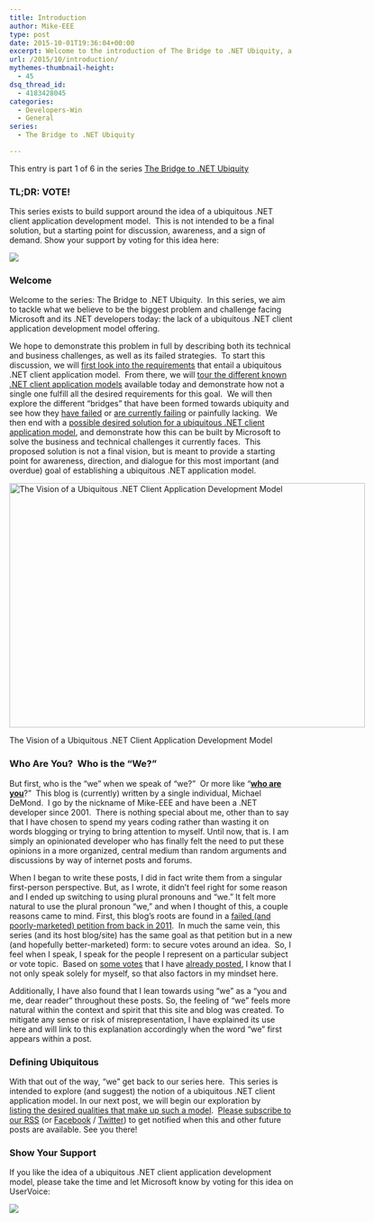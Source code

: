 ```yaml
---
title: Introduction
author: Mike-EEE
type: post
date: 2015-10-01T19:36:04+00:00
excerpt: Welcome to the introduction of The Bridge to .NET Ubiquity, a series dedicated to the advancement of a ubiquitous .NET client application model.
url: /2015/10/introduction/
mythemes-thumbnail-height:
  - 45
dsq_thread_id:
  - 4183428045
categories:
  - Developers-Win
  - General
series:
  - The Bridge to .NET Ubiquity

---
```

<div class="seriesmeta">
  This entry is part 1 of 6 in the series <a href="/series/bridge-to-dotnet-ubiquity/" class="series-6" title="The Bridge to .NET Ubiquity">The Bridge to .NET Ubiquity</a>
</div>

### TL;DR: VOTE!

This series exists to build support around the idea of a ubiquitous .NET client application development model.  This is not intended to be a final solution, but a starting point for discussion, awareness, and a sign of demand. Show your support by voting for this idea here:

<div class="push-button-container"><div class="push-button">
</div><a class="w-inline-block top-lighting" href="http://visualstudio.uservoice.com/forums/121579-visual-studio/suggestions/10027638-create-a-ubiquitous-net-client-application-develo" target="_blank"><div class="glass-insert" data-ix="blink" style="transition: opacity 500ms ease-in-out; opacity: 0;"></div><img class="push-button-vote-text" src="/images/VoteNow.svg" /></a></div>

### Welcome

Welcome to the series: The Bridge to .NET Ubiquity.  In this series, we aim to tackle what we believe to be the biggest problem and challenge facing Microsoft and its .NET developers today: the lack of a ubiquitous .NET client application development model offering.

We hope to demonstrate this problem in full by describing both its technical and business challenges, as well as its failed strategies.  To start this discussion, we will [first look into the requirements][1] that entail a ubiquitous .NET client application model.  From there, we will [tour the different known .NET client application models][2] available today and demonstrate how not a single one fulfill all the desired requirements for this goal.  We will then explore the different &#8220;bridges&#8221; that have been formed towards ubiquity and see how they [have failed][3] or [are currently failing][4] or painfully lacking.  We then end with a [possible desired solution for a ubiquitous .NET client application model][5], and demonstrate how this can be built by Microsoft to solve the business and technical challenges it currently faces.  This proposed solution is not a final vision, but is meant to provide a starting point for awareness, direction, and dialogue for this most important (and overdue) goal of establishing a ubiquitous .NET application model.

<div id="attachment_328" style="width: 641px" class="wp-caption aligncenter">
  <a href="/wp-content/uploads/2015/09/Vision.png"><img class="size-full wp-image-328" src="/wp-content/uploads/2015/09/Vision.png" alt="The Vision of a Ubiquitous .NET Client Application Development Model" width="631" height="434" srcset="/wp-content/uploads/2015/09/Vision.png 631w, /wp-content/uploads/2015/09/Vision-300x206.png 300w" sizes="(max-width: 631px) 100vw, 631px" /></a>
  
  <p class="wp-caption-text">
    The Vision of a Ubiquitous .NET Client Application Development Model
  </p>
</div>

### Who Are You?  Who is the &#8220;We?&#8221;

But first, who is the &#8220;we&#8221; when we speak of &#8220;we?&#8221;  Or more like &#8220;**<a href="https://youtu.be/tf5nCPFBSHw" target="_blank">who are you</a>**?&#8221;  This blog is (currently) written by a single individual, Michael DeMond.  I go by the nickname of Mike-EEE and have been a .NET developer since 2001.  There is nothing special about me, other than to say that I have chosen to spend my years coding rather than wasting it on words blogging or trying to bring attention to myself. Until now, that is. I am simply an opinionated developer who has finally felt the need to put these opinions in a more organized, central medium than random arguments and discussions by way of internet posts and forums.

When I began to write these posts, I did in fact write them from a singular first-person perspective. But, as I wrote, it didn&#8217;t feel right for some reason and I ended up switching to using plural pronouns and &#8220;we.&#8221; It felt more natural to use the plural pronoun &#8220;we,&#8221; and when I thought of this, a couple reasons came to mind. First, this blog&#8217;s roots are found in a <a href="http://dotnetfuture.wufoo.com/forms/m1azjhyi1ozawho/" target="_blank">failed (and poorly-marketed) petition from back in 2011</a>.  In much the same vein, this series (and its host blog/site) has the same goal as that petition but in a new (and hopefully better-marketed) form: to secure votes around an idea.  So, I feel when I speak, I speak for the people I represent on a particular subject or vote topic.  Based on <a href="https://wpdev.uservoice.com/forums/110705-dev-platform/suggestions/7989744-make-universal-windows-platform-open-source-and-cr" target="_blank">some votes</a> that I have <a href="https://wpdev.uservoice.com/forums/110705-dev-platform/suggestions/7232264-add-markup-extensions-to-and-improve-winrt-xaml" target="_blank">already posted</a>, I know that I not only speak solely for myself, so that also factors in my mindset here.

Additionally, I have also found that I lean towards using &#8220;we&#8221; as a &#8220;you and me, dear reader&#8221; throughout these posts. So, the feeling of &#8220;we&#8221; feels more natural within the context and spirit that this site and blog was created. To mitigate any sense or risk of misrepresentation, I have explained its use here and will link to this explanation accordingly when the word &#8220;we&#8221; first appears within a post.

### Defining Ubiquitous

With that out of the way, &#8220;we&#8221; get back to our series here.  This series is intended to explore (and suggest) the notion of a ubiquitous .NET client application model. In our next post, we will begin our exploration by [listing the desired qualities that make up such a model][1].  <a href="/feed/" target="_blank">Please subscribe to our RSS</a> (or <a href="http://facebook.com/DevelopersWin" target="_blank">Facebook</a> / <a href="http://twitter.com/DevelopersWin" target="_blank">Twitter</a>) to get notified when this and other future posts are available. See you there!

### Show Your Support

If you like the idea of a ubiquitous .NET client application development model, please take the time and let Microsoft know by voting for this idea on UserVoice:

<div class="push-button-container"><div class="push-button">
</div><a class="w-inline-block top-lighting" href="http://visualstudio.uservoice.com/forums/121579-visual-studio/suggestions/10027638-create-a-ubiquitous-net-client-application-develo" target="_blank"><div class="glass-insert" data-ix="blink" style="transition: opacity 500ms ease-in-out; opacity: 0;"></div><img class="push-button-vote-text" src="/images/VoteNow.svg" /></a></div>

 [1]: /2015/10/ubiquitous-qualities/
 [2]: /2015/10/existing-net-client-application-models/
 [3]: /2015/10/the-broken-burned-bridge/
 [4]: /2015/10/the-backwards-bridge/
 [5]: /2015/10/the-ubiquitous-bridge/